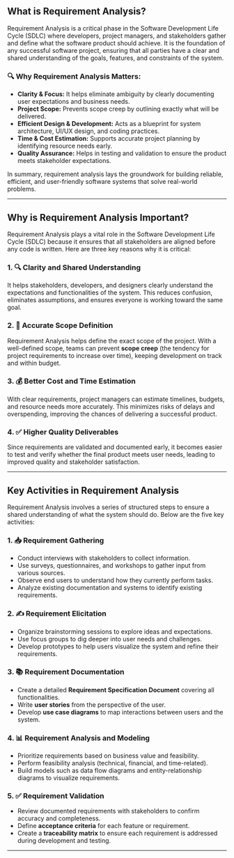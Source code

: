 ## What is Requirement Analysis?

Requirement Analysis is a critical phase in the Software Development Life Cycle (SDLC) where developers, project managers, and stakeholders gather and define what the software product should achieve. It is the foundation of any successful software project, ensuring that all parties have a clear and shared understanding of the goals, features, and constraints of the system.

### 🔍 Why Requirement Analysis Matters:

- **Clarity & Focus:** It helps eliminate ambiguity by clearly documenting user expectations and business needs.
- **Project Scope:** Prevents scope creep by outlining exactly what will be delivered.
- **Efficient Design & Development:** Acts as a blueprint for system architecture, UI/UX design, and coding practices.
- **Time & Cost Estimation:** Supports accurate project planning by identifying resource needs early.
- **Quality Assurance:** Helps in testing and validation to ensure the product meets stakeholder expectations.

In summary, requirement analysis lays the groundwork for building reliable, efficient, and user-friendly software systems that solve real-world problems.

---

## Why is Requirement Analysis Important?

Requirement Analysis plays a vital role in the Software Development Life Cycle (SDLC) because it ensures that all stakeholders are aligned before any code is written. Here are three key reasons why it is critical:

### 1. 🔍 Clarity and Shared Understanding  
It helps stakeholders, developers, and designers clearly understand the expectations and functionalities of the system. This reduces confusion, eliminates assumptions, and ensures everyone is working toward the same goal.

### 2. 📐 Accurate Scope Definition  
Requirement Analysis helps define the exact scope of the project. With a well-defined scope, teams can prevent **scope creep** (the tendency for project requirements to increase over time), keeping development on track and within budget.

### 3. 💰 Better Cost and Time Estimation  
With clear requirements, project managers can estimate timelines, budgets, and resource needs more accurately. This minimizes risks of delays and overspending, improving the chances of delivering a successful product.

### 4. ✅ Higher Quality Deliverables  
Since requirements are validated and documented early, it becomes easier to test and verify whether the final product meets user needs, leading to improved quality and stakeholder satisfaction.

---

## Key Activities in Requirement Analysis

Requirement Analysis involves a series of structured steps to ensure a shared understanding of what the system should do. Below are the five key activities:

### 1. 📥 Requirement Gathering
- Conduct interviews with stakeholders to collect information.
- Use surveys, questionnaires, and workshops to gather input from various sources.
- Observe end users to understand how they currently perform tasks.
- Analyze existing documentation and systems to identify existing requirements.

### 2. ✍️ Requirement Elicitation
- Organize brainstorming sessions to explore ideas and expectations.
- Use focus groups to dig deeper into user needs and challenges.
- Develop prototypes to help users visualize the system and refine their requirements.

### 3. 📚 Requirement Documentation
- Create a detailed **Requirement Specification Document** covering all functionalities.
- Write **user stories** from the perspective of the user.
- Develop **use case diagrams** to map interactions between users and the system.

### 4. 📊 Requirement Analysis and Modeling
- Prioritize requirements based on business value and feasibility.
- Perform feasibility analysis (technical, financial, and time-related).
- Build models such as data flow diagrams and entity-relationship diagrams to visualize requirements.

### 5. ✅ Requirement Validation
- Review documented requirements with stakeholders to confirm accuracy and completeness.
- Define **acceptance criteria** for each feature or requirement.
- Create a **traceability matrix** to ensure each requirement is addressed during development and testing.

---

